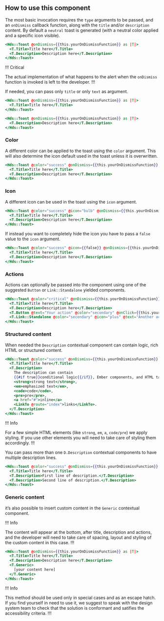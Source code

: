 ## How to use this component

The most basic invocation requires the `type` arguments to be passed, and an `onDismiss` callback function, along with the `title` and/or `description` content. By default a `neutral` toast is generated (with a neutral color applied and a specific icon visible).

```handlebars
<Hds::Toast @onDismiss={{this.yourOnDismissFunction}} as |T|>
  <T.Title>Title here</T.Title>
  <T.Description>Description here</T.Description>
</Hds::Toast>
```

!!! Critical 

The actual implementation of what happens to the alert when the `onDismiss` function is invoked is left to the developer.
!!!

If needed, you can pass only `title` or only `text` as argument.

```handlebars
<Hds::Toast @onDismiss={{this.yourOnDismissFunction}} as |T|>
  <T.Title>Title here</T.Title>
</Hds::Toast>
```

```handlebars
<Hds::Toast @onDismiss={{this.yourOnDismissFunction}} as |T|>
  <T.Description>Description here</T.Description>
</Hds::Toast>
```

### Color

A different color can be applied to the toast using the `color` argument. This will also determine the icon default used in the toast unless it is overwritten.

```handlebars
<Hds::Toast @color="success" @onDismiss={{this.yourOnDismissFunction}} as |T|>
  <T.Title>Title here</T.Title>
  <T.Description>Description here</T.Description>
</Hds::Toast>
```

### Icon

A different icon can be used in the toast using the `icon` argument.

```handlebars
<Hds::Toast @color="success" @icon="bulb" @onDismiss={{this.yourOnDismissFunction}} as |T|>
  <T.Title>Title here</T.Title>
  <T.Description>Description here</T.Description>
</Hds::Toast>

```

If instead you want to completely hide the icon you have to pass a `false` value to the `icon` argument.

```handlebars
<Hds::Toast @color="success" @icon={{false}} @onDismiss={{this.yourOnDismissFunction}} as |T|>
  <T.Title>Title here</T.Title>
  <T.Description>Description here</T.Description>
</Hds::Toast>
```

### Actions

Actions can optionally be passed into the component using one of the suggested `Button` or `Link::Standalone` yielded components.

```handlebars
<Hds::Toast @color="critical" @onDismiss={{this.yourOnDismissFunction}} as |T|>
  <T.Title>Title here</T.Title>
  <T.Description>Description here</T.Description>
  <T.Button @text="Your action" @color="secondary" @onClick={{this.yourOnClickFunction}} />
  <T.Link::Standalone @color="secondary" @icon="plus" @text="Another action" @route="components" @color="secondary" />
</Hds::Toast>
```

### Structured content

When needed the `Description` contextual component can contain logic, rich HTML or structured content.

```handlebars
<Hds::Toast @color="success" @onDismiss={{this.yourOnDismissFunction}} as |T|>
  <T.Title>Title here</T.Title>
  <T.Description>
    The description can contain
    {{#if true}}conditional logic{{/if}}, Ember components, and HTML tags, like
    <strong>strong text</strong>,
    <em>emphasized text</em>,
    <code>code</code>,
    <pre>pre</pre>,
    <a href="#">inline</a>
    <LinkTo @route="index">links</LinkTo>.
  </T.Description>
</Hds::Toast>
```

!!! Info

For a few simple HTML elements (like `strong`, `em`, `a`, `code/pre`) we apply styling. If you use other elements you will need to take care of styling them accordingly.
!!!

You can pass more than one `D.Description` contextual components to have multiple description lines.

```handlebars
<Hds::Toast @color="success" @onDismiss={{this.yourOnDismissFunction}} as |T|>
  <T.Title>Title here</T.Title>
  <T.Description>First line of description.</T.Description>
  <T.Description>Second line of description.</T.Description>
</Hds::Toast>
```

### Generic content

it’s also possible to insert custom content in the `Generic` contextual component.

!!! Info

The content will appear at the bottom, after title, description and actions, and the developer will need to take care of spacing, layout and styling of the custom content in this case.
!!!

```handlebars
<Hds::Toast @onDismiss={{this.yourOnDismissFunction}} as |T|>
  <T.Title>Title here</T.Title>
  <T.Description>Description here</T.Description>
  <T.Generic>
    [your content here]
  </T.Generic>
</Hds::Toast>
```

!!! Info

This method should be used only in special cases and as an escape hatch. If you find yourself in need to use it, we suggest to speak with the design system team to check that the solution is conformant and satifies the accessibility criteria.
!!!